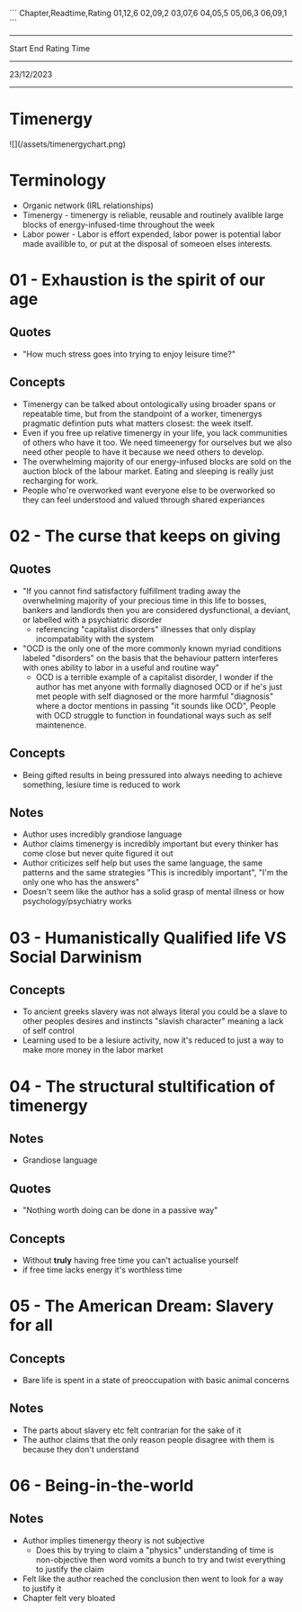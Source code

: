 \`\`\` Chapter,Readtime,Rating 01,12,6 02,09,2 03,07,6 04,05,5 05,06,3
06,09,1 \`\`\`

  ------------ ------------ -------- ------
  Start        End          Rating   Time
  ----------   ----------   ------   ----
  23/12/2023                         
  ------------ ------------ -------- ------

Timenergy
=========

!\[\](/assets/timenergychart.png)

Terminology
===========

-   Organic network (IRL relationships)
-   Timenergy - timenergy is reliable, reusable and routinely avalible
    large blocks of energy-infused-time throughout the week
-   Labor power - Labor is effort expended, labor power is potential
    labor made availible to, or put at the disposal of someoen elses
    interests.

01 - Exhaustion is the spirit of our age
========================================

Quotes
------

-   \"How much stress goes into trying to enjoy leisure time?\"

Concepts
--------

-   Timenergy can be talked about ontologically using broader spans or
    repeatable time, but from the standpoint of a worker, timenergys
    pragmatic defintion puts what matters closest: the week itself.
-   Even if you free up relative timenergy in your life, you lack
    communities of others who have it too. We need timeenergy for
    ourselves but we also need other people to have it because we need
    others to develop.
-   The overwhelming majority of our energy-infused blocks are sold on
    the auction block of the labour market. Eating and sleeping is
    really just recharging for work.
-   People who\'re overworked want everyone else to be overworked so
    they can feel understood and valued through shared experiances

02 - The curse that keeps on giving
===================================

Quotes
------

-   \"If you cannot find satisfactory fulfillment trading away the
    overwhelming majority of your precious time in this life to bosses,
    bankers and landlords then you are considered dysfunctional, a
    deviant, or labelled with a psychiatric disorder
    -   referencing \"capitalist disorders\" illnesses that only display
        incompatability with the system
-   \"OCD is the only one of the more commonly known myriad conditions
    labeled \"disorders\" on the basis that the behaviour pattern
    interferes with ones ability to labor in a useful and routine way\"
    -   OCD is a terrible example of a capitalist disorder, I wonder if
        the author has met anyone with formally diagnosed OCD or if
        he\'s just met people with self diagnosed or the more harmful
        \"diagnosis\" where a doctor mentions in passing \"it sounds
        like OCD\", People with OCD struggle to function in foundational
        ways such as self maintenence.

Concepts
--------

-   Being gifted results in being pressured into always needing to
    achieve something, lesiure time is reduced to work

Notes
-----

-   Author uses incredibly grandiose language
-   Author claims timenergy is incredibly important but every thinker
    has come close but never quite figured it out
-   Author criticizes self help but uses the same language, the same
    patterns and the same strategies \"This is incredibly important\",
    \"I\'m the only one who has the answers\"
-   Doesn\'t seem like the author has a solid grasp of mental illness or
    how psychology/psychiatry works

03 - Humanistically Qualified life VS Social Darwinism
======================================================

Concepts
--------

-   To ancient greeks slavery was not always literal you could be a
    slave to other peoples desires and instincts \"slavish character\"
    meaning a lack of self control
-   Learning used to be a lesiure activity, now it\'s reduced to just a
    way to make more money in the labor market

04 - The structural stultification of timenergy
===============================================

Notes
-----

-   Grandiose language

Quotes
------

-   \"Nothing worth doing can be done in a passive way\"

Concepts
--------

-   Without **truly** having free time you can\'t actualise yourself
-   if free time lacks energy it\'s worthless time

05 - The American Dream: Slavery for all
========================================

Concepts
--------

-   Bare life is spent in a state of preoccupation with basic animal
    concerns

Notes
-----

-   The parts about slavery etc felt contrarian for the sake of it
-   The author claims that the only reason people disagree with them is
    because they don\'t understand

06 - Being-in-the-world
=======================

Notes
-----

-   Author implies timenergy theory is not subjective
    -   Does this by trying to claim a \"physics\" understanding of time
        is non-objective then word vomits a bunch to try and twist
        everything to justify the claim
-   Felt like the author reached the conclusion then went to look for a
    way to justify it
-   Chapter felt very bloated
